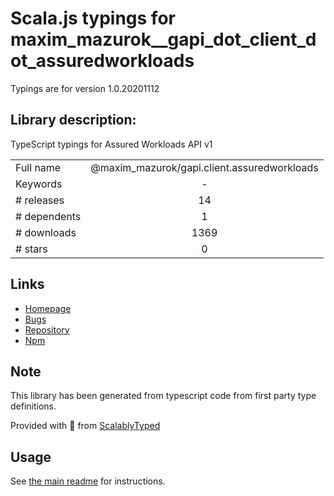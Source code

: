 
# Scala.js typings for maxim_mazurok__gapi_dot_client_dot_assuredworkloads

Typings are for version 1.0.20201112

## Library description:
TypeScript typings for Assured Workloads API v1

|                    |                 |
| ------------------ | :-------------: |
| Full name          | @maxim_mazurok/gapi.client.assuredworkloads |
| Keywords           | - |
| # releases         | 14 |
| # dependents       | 1 |
| # downloads        | 1369 |
| # stars            | 0 |

## Links
- [Homepage](https://github.com/Maxim-Mazurok/google-api-typings-generator#readme)
- [Bugs](https://github.com/Maxim-Mazurok/google-api-typings-generator/issues)
- [Repository](https://github.com/Maxim-Mazurok/google-api-typings-generator)
- [Npm](https://www.npmjs.com/package/%40maxim_mazurok%2Fgapi.client.assuredworkloads)
    


## Note
This library has been generated from typescript code from first party type definitions.

Provided with :purple_heart: from [ScalablyTyped](https://github.com/oyvindberg/ScalablyTyped)

## Usage
See [the main readme](../../readme.md) for instructions.


